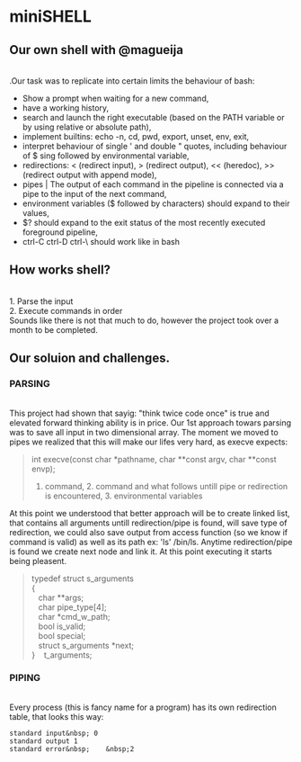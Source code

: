 # miniSHELL
## Our own shell with @magueija

<br> .Our task was to replicate into certain limits the behaviour of bash:
- Show a prompt when waiting for a new command,
- have a working history,
- search and launch the right executable (based on the PATH variable or by using relative or absolute path),
- implement builtins: echo -n, cd, pwd, export, unset, env, exit,
- interpret behaviour of single ' and double " quotes, including behaviour of $ sing followed by environmental variable,
- redirections: < (redirect input), > (redirect output), << (heredoc), >> (redirect output with append mode),
- pipes | The output of each command in the pipeline is connected via a pipe to the input of the next command,
- environment variables ($ followed by characters) should expand to their values,
- $? should expand to the exit status of the most recently executed foreground pipeline,
- ctrl-C ctrl-D ctrl-\ should work like in bash

## How works shell?
<br> 1. Parse the input
<br> 2. Execute commands in order
<br> Sounds like there is not that much to do, however the project took over a month to be completed.

## Our soluion and challenges.
### PARSING
<br> This project had shown that sayig: "think twice code once" is true and elevated forward thinking ability is in price. Our 1st approach towars parsing was to save all input in two dimensional array. The moment we moved to pipes we realized that this will make our lifes very hard, as execve expects:
> int execve(const char *pathname, char **const argv, char **const envp);
> 1. command, 2. command and what follows untill pipe or redirection is encountered, 3. environmental variables

At this point we understood that better approach will be to create linked list, that contains all arguments untill redirection/pipe is found, will save type of redirection, we could also save output from access function (so we know if command is valid) as well as its path ex: 'ls' /bin/ls. Anytime redirection/pipe is found we create next node and link it. At this point executing it starts being pleasent.

>typedef struct s_arguments
<br>{
<br>&nbsp;&nbsp;	  char				**args;
<br>&nbsp;&nbsp;	  char				pipe_type[4];
<br>&nbsp;&nbsp;	  char				*cmd_w_path;
<br>&nbsp;&nbsp;	  bool				is_valid;
<br>&nbsp;&nbsp;	  bool				special;
<br>&nbsp;&nbsp;	  struct s_arguments	*next;
<br>}&nbsp;&nbsp;&nbsp;&nbsp;t_arguments;

### PIPING
<br> Every process (this is fancy name for a program) has its own redirection table, that looks this way:
```
standard input&nbsp; 0
standard output 1
standard error&nbsp;	&nbsp;2
```

